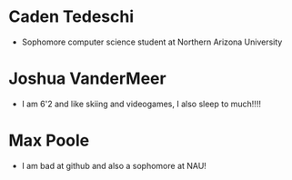 # Caden Tedeschi
- Sophomore computer science student at Northern Arizona University


# Joshua VanderMeer
- I am 6'2 and like skiing and videogames, I also sleep to much!!!!

# Max Poole
- I am bad at github and also a sophomore at NAU!
